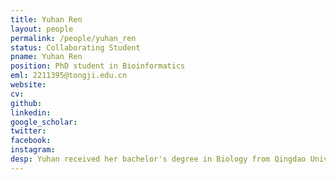 ```yaml
---
title: Yuhan Ren
layout: people
permalink: /people/yuhan_ren
status: Collaborating Student
pname: Yuhan Ren
position: PhD student in Bioinformatics
eml: 2211395@tongji.edu.cn
website: 
cv: 
github:
linkedin:
google_scholar: 
twitter: 
facebook: 
instagram:
desp: Yuhan received her bachelor's degree in Biology from Qingdao University in 2022. Her research focuses on the application of single cell full-length RNA sequence technology to investigate the relationship between repeats and gene regulation.
---
```

